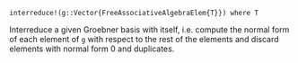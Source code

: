 ```
interreduce!(g::Vector{FreeAssociativeAlgebraElem{T}}) where T
```

Interreduce a given Groebner basis with itself, i.e. compute the normal form of each element of `g` with respect to the rest of the elements and discard elements with normal form $0$ and duplicates.
